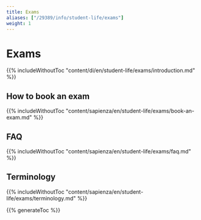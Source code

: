 ```yaml
---
title: Exams
aliases: ["/29389/info/student-life/exams"]
weight: 1
---
```


# Exams

{{% includeWithoutToc "content/di/en/student-life/exams/introduction.md" %}}

## How to book an exam

{{% includeWithoutToc "content/sapienza/en/student-life/exams/book-an-exam.md" %}}

## FAQ

{{% includeWithoutToc "content/sapienza/en/student-life/exams/faq.md" %}}

## Terminology

{{% includeWithoutToc "content/sapienza/en/student-life/exams/terminology.md" %}}

{{% generateToc %}}